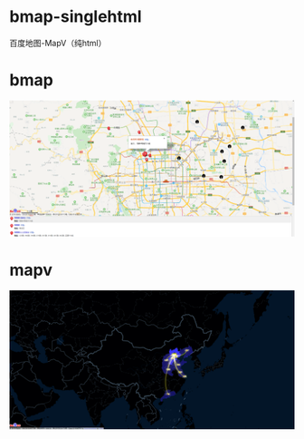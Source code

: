 # bmap-singlehtml
百度地图-MapV（纯html）

# bmap
![bmap](https://github.com/CHENJIAMIAN/PHOTOS/blob/master/d.png)
# mapv
![mapv](https://github.com/CHENJIAMIAN/PHOTOS/blob/master/e.png)
